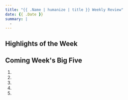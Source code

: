 ```yaml
---
title: "{{ .Name | humanize | title }} Weekly Review"
date: {{ .Date }}
summary: |
  -
---
```


## Highlights of the Week

## Coming Week's Big Five

1.
1.
1.
1.
1.
